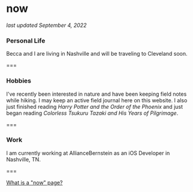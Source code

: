 # now
_last updated September 4, 2022_

### Personal Life
Becca and I are living in Nashville and will be traveling to Cleveland soon. 

===

### Hobbies
I've recently been interested in nature and have been keeping field notes while hiking. I may keep an active field journal here on this website. I also just finished reading _Harry Potter and the Order of the Phoenix_ and just began reading _Colorless Tsukuru Tazaki and His Years of Pilgrimage_. 

===

### Work
I am currently working at AllianceBernstein as an iOS Developer in Nashville, TN.

===


[What is a "now" page?](https://nownownow.com/about)
